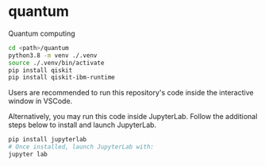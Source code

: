# quantum
Quantum computing

```bash
cd <path>/quantum
python3.8 -m venv ./.venv
source ./.venv/bin/activate
pip install qiskit
pip install qiskit-ibm-runtime
```
Users are recommended to run this repository's code inside the interactive window in VSCode.

Alternatively, you may run this code inside JupyterLab. Follow the additional steps below to install and launch JupyterLab. 
```bash
pip install jupyterlab
# Once installed, launch JupyterLab with:
jupyter lab
```
